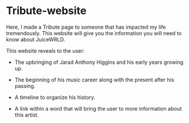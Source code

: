 # Tribute-website
Here, I made a Tribute page to someone that has impacted my life tremendously. This website will give you the information you will need to know about JuiceWRLD.

This website reveals to the user:

- The upbringing of Jarad Anthony Higgins and his early years growing up.

- The beginning of his music career along with the present after his passing.

- A timeline to organize his history.

- A link within a word that will bring the user to more information about this artist. 
